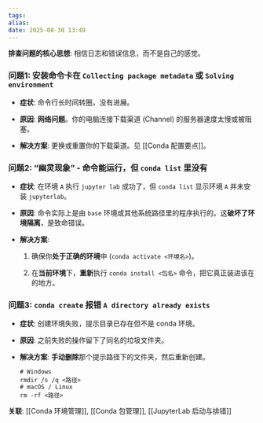 ```yaml
---
tags: 
alias: 
date: 2025-08-30 13:49
---
```

**排查问题的核心思想**: 相信日志和错误信息，而不是自己的感觉。

### 问题1: 安装命令卡在 `Collecting package metadata` 或 `Solving environment`

- **症状**: 命令行长时间转圈，没有进展。
    
- **原因**: **网络问题**。你的电脑连接下载渠道 (Channel) 的服务器速度太慢或被阻塞。
    
- **解决方案**: 更换或重置你的下载渠道。见 [[Conda 配置要点]]。
    

### 问题2: “幽灵现象” - 命令能运行，但 `conda list` 里没有

- **症状**: 在环境 `A` 执行 `jupyter lab` 成功了，但 `conda list` 显示环境 `A` 并未安装 `jupyterlab`。
    
- **原因**: 命令实际上是由 `base` 环境或其他系统路径里的程序执行的。这**破坏了环境隔离**，是致命错误。
    
- **解决方案**:
    
    1. 确保你**处于正确的环境**中 (`conda activate <环境名>`)。
        
    2. 在**当前环境**下，**重新**执行 `conda install <包名>` 命令，把它真正装进该在的地方。
        

### 问题3: `conda create` 报错 `A directory already exists`

- **症状**: 创建环境失败，提示目录已存在但不是 conda 环境。
    
- **原因**: 之前失败的操作留下了同名的垃圾文件夹。
    
- **解决方案**: **手动删除**那个提示路径下的文件夹，然后重新创建。
    
    ```
    # Windows
    rmdir /s /q <路径>
    # macOS / Linux
    rm -rf <路径>
    ```
    

**关联**: [[Conda 环境管理]], [[Conda 包管理]], [[JupyterLab 启动与排错]]